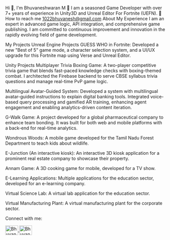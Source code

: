Hi 👋, I'm Bhuvaneshwaran M
💼 I am a seasoned Game Developer with over 7+ years of experience in Unity3D and Unreal Editor For Fortnite (UEFN).
📧 How to reach me 1022bhuvanesh@gmail.com
About My Experience
I am an expert in advanced game logic, API integration, and comprehensive game publishing. I am committed to continuous improvement and innovation in the rapidly evolving field of game development.

My Projects
Unreal Engine Projects
GUESS WHO in Fortnite: Developed a new "Best of 5" game mode, a character selection system, and a UI/UX upgrade for this Fortnite map using Verse and Unreal Editor.

Unity Projects
Multiplayer Trivia Boxing Game: A two-player competitive trivia game that blends fast-paced knowledge checks with boxing-themed combat. I architected the Firebase backend to serve CBSE syllabus trivia questions and manage real-time PvP game logic.

Multilingual Avatar-Guided System: Developed a system with multilingual avatar-guided instructions to explain digital banking tools. Integrated voice-based query processing and gamified AR training, enhancing agent engagement and enabling analytics-driven content iteration.

G-Walk Game: A project developed for a global pharmaceutical company to enhance team bonding. It was built for both web and mobile platforms with a back-end for real-time analytics.

Wondrous Woods: A mobile game developed for the Tamil Nadu Forest Department to teach kids about wildlife.

E-Junction (An interactive kiosk): An interactive 3D kiosk application for a prominent real estate company to showcase their property.

Annam Game: A 3D cooking game for mobile, developed for a TV show.

E-Learning Applications: Multiple applications for the education sector, developed for an e-learning company.

Virtual Science Lab: A virtual lab application for the education sector.

Virtual Manufacturing Plant: A virtual manufacturing plant for the corporate sector.

Connect with me:
<p align="left">
<a href="https://www.linkedin.com/in/bhuvaneshwaran-m-76588563/" target="blank">
<img align="center" src="https://raw.githubusercontent.com/rahuldkjain/github-profile-readme-generator/master/src/images/icons/Social/linked-in-alt.svg" alt="Bhuvaneshwaran" height="30" width="40" />
</a>
<a href="https://1022bhuvanesh.wixsite.com/portfolio" target="blank">
<img align="center" src="https://www.google.com/search?q=https://img.icons8.com/%3Fsize%3D100%26id%3Dt5dDk7T2A8qP%26format%3Dpng%26color%3D000000" alt="Bhuvaneshwaran" height="30" width="40" />
</a>
</p>
